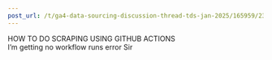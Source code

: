 ```yaml
---
post_url: /t/ga4-data-sourcing-discussion-thread-tds-jan-2025/165959/239
---
```

HOW TO DO SCRAPING USING GITHUB ACTIONS  
I’m getting no workflow runs error Sir